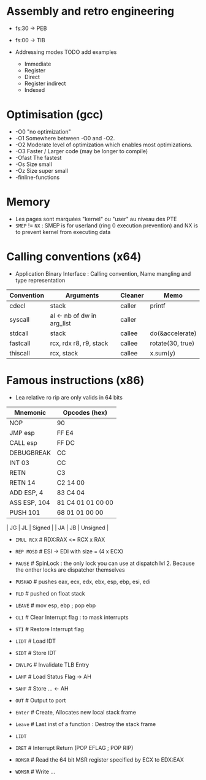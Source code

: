# Assembly and retro engineering


* fs:30 -> PEB
* fs:00 -> TIB

* Addressing modes TODO add examples
    * Immediate
    * Register
    * Direct
    * Register indirect
    * Indexed

# Optimisation (gcc)

* -O0 "no optimization"
* -O1 Somewhere between -O0 and -O2.
* -O2 Moderate level of optimization which enables most optimizations.
* -O3 Faster / Larger code (may be longer to compile)
* -Ofast The fastest
* -Os Size small
* -Oz Size super small
* -finline-functions


# Memory

* Les pages sont marquées "kernel" ou "user" au niveau des PTE
* `SMEP` != `NX` : SMEP is for userland (ring 0 execution prevention) and NX is to prevent kernel from executing data
  

# Calling conventions (x64)

* Application Binary Interface : Calling convention, Name mangling and type representation

| Convention | Arguments                  | Cleaner | Memo             |
| ---        | ---                        | ---     | ---              |
| cdecl      | stack                      | caller  | printf           |
| syscall    | al <- nb of dw in arg_list | caller  |                  |
| stdcall    | stack                      | callee  | do(&accelerate)  |
| fastcall   | rcx, rdx r8, r9, stack     | callee  | rotate(30, true) |
| thiscall   | rcx, stack                 | callee  | x.sum(y)         |


# Famous instructions (x86)

* Lea relative ro rip are only valids in 64 bits

| Mnemonic     | Opcodes (hex)     |
| ---          | ---               |
| NOP          | 90                |
| JMP esp      | FF E4             |
| CALL esp     | FF DC             |
| DEBUGBREAK   | CC                |
| INT 03       | CC                |
| RETN         | C3                |
| RETN 14      | C2 14 00          |
| ADD ESP, 4   | 83 C4 04          |
| ASS ESP, 104 | 81 C4 01 01 00 00 |
| PUSH 101     | 68 01 01 00 00    |

| JG | JL | Signed   |
| JA | JB | Unsigned |


* `IMUL RCX`    #  RDX:RAX <= RCX x RAX

* `REP MOSD`    # ESI -> EDI with size = (4 x ECX) 
* `PAUSE`       # SpinLock : the only lock you can use at dispatch lvl 2.  Because the onther locks are dispatcher themselves
* `PUSHAD`      # pushes eax, ecx, edx, ebx, esp, ebp, esi, edi
* `FLD`         # pushed on float stack
* `LEAVE`       # mov esp, ebp ; pop ebp
* `CLI`         # Clear Interrupt flag : to mask interrupts
* `STI`         # Restore Interrupt flag
* `LIDT`        # Load IDT
* `SIDT`        # Store IDT
* `INVLPG`      # Invalidate TLB Entry
* `LAHF`        # Load Status Flag -> AH
* `SAHF`        # Store ... <- AH
* `OUT`         # Output to port
* `Enter`       # Create, Allocates new local stack frame
* `Leave`       # Last inst of a function : Destroy the stack frame
* `LIDT`
* `IRET`        # Interrupt Return (POP EFLAG ; POP RIP)
* `RDMSR`       # Read the 64 bit MSR register specified by ECX to EDX:EAX
* `WDMSR`       # Write ...
